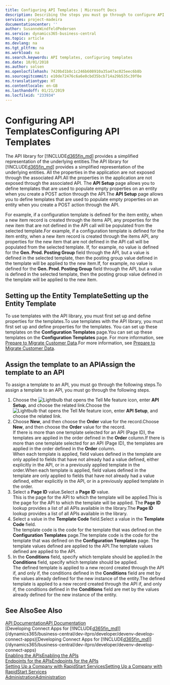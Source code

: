 ```yaml
---
title: Configuring API Templates | Microsoft Docs
description: Describing the steps you must go through to configure API templates for Dynamics 365 Business Central.
services: project-madeira
documentationcenter: ''
author: SusanneWindfeldPedersen
ms.service: dynamics365-business-central
ms.topic: article
ms.devlang: na
ms.tgt_pltfrm: na
ms.workload: na
ms.search.keywords: API templates, configuring templates
ms.date: 10/01/2018
ms.author: solsen
ms.openlocfilehash: 7420bd1b8c1c246b608910a35a47ac025eec6b8b
ms.sourcegitcommit: e10de72476c6a6e0cbd35bcb714a29b535c39f0e
ms.translationtype: HT
ms.contentlocale: en-GB
ms.lasthandoff: 01/21/2019
ms.locfileid: "233934"
---
```

# <a name="configuring-api-templates"></a><span data-ttu-id="b8d64-103">Configuring API Templates</span><span class="sxs-lookup"><span data-stu-id="b8d64-103">Configuring API Templates</span></span>
<span data-ttu-id="b8d64-104">The API library for [!INCLUDE[d365fin_md](includes/d365fin_md.md)] provides a simplified representation of the underlying entities.</span><span class="sxs-lookup"><span data-stu-id="b8d64-104">The API library for [!INCLUDE[d365fin_md](includes/d365fin_md.md)] provides a simplified representation of the underlying entities.</span></span> <span data-ttu-id="b8d64-105">All the properties in the application are not exposed through the associated API.</span><span class="sxs-lookup"><span data-stu-id="b8d64-105">All the properties in the application are not exposed through the associated API.</span></span> <span data-ttu-id="b8d64-106">The **API Setup** page allows you to define templates that are used to populate empty properties on an entity when you create a POST action through the API.</span><span class="sxs-lookup"><span data-stu-id="b8d64-106">The **API Setup** page allows you to define templates that are used to populate empty properties on an entity when you create a POST action through the API.</span></span> 

<span data-ttu-id="b8d64-107">For example, if a configuration template is defined for the item entity, when a new item record is created through the items API, any properties for the new item that are not defined in the API call will be populated from the selected template.</span><span class="sxs-lookup"><span data-stu-id="b8d64-107">For example, if a configuration template is defined for the item entity, when a new item record is created through the items API, any properties for the new item that are not defined in the API call will be populated from the selected template.</span></span> <span data-ttu-id="b8d64-108">If, for example, no value is defined for the **Gen. Prod. Posting Group** field through the API, but a value is defined in the selected template, then the posting group value defined in the template will be applied to the new item.</span><span class="sxs-lookup"><span data-stu-id="b8d64-108">If, for example, no value is defined for the **Gen. Prod. Posting Group** field through the API, but a value is defined in the selected template, then the posting group value defined in the template will be applied to the new item.</span></span> 

## <a name="setting-up-the-entity-template"></a><span data-ttu-id="b8d64-109">Setting up the Entity Template</span><span class="sxs-lookup"><span data-stu-id="b8d64-109">Setting up the Entity Template</span></span>
<span data-ttu-id="b8d64-110">To use templates with the API library, you must first set up and define properties for the templates.</span><span class="sxs-lookup"><span data-stu-id="b8d64-110">To use templates with the API library, you must first set up and define properties for the templates.</span></span> <span data-ttu-id="b8d64-111">You can set up these templates on the **Configuration Templates** page.</span><span class="sxs-lookup"><span data-stu-id="b8d64-111">You can set up these templates on the **Configuration Templates** page.</span></span> <span data-ttu-id="b8d64-112">For more information, see [Prepare to Migrate Customer Data](admin-use-templates-to-prepare-customer-data-for-migration.md).</span><span class="sxs-lookup"><span data-stu-id="b8d64-112">For more information, see [Prepare to Migrate Customer Data](admin-use-templates-to-prepare-customer-data-for-migration.md).</span></span> 

## <a name="assign-the-template-to-an-api"></a><span data-ttu-id="b8d64-113">Assign the template to an API</span><span class="sxs-lookup"><span data-stu-id="b8d64-113">Assign the template to an API</span></span>

<span data-ttu-id="b8d64-114">To assign a template to an API, you must go through the following steps.</span><span class="sxs-lookup"><span data-stu-id="b8d64-114">To assign a template to an API, you must go through the following steps.</span></span>

1. <span data-ttu-id="b8d64-115">Choose the ![Lightbulb that opens the Tell Me feature](media/ui-search/search_small.png "Tell me what you want to do") icon, enter **API Setup**, and choose the related link.</span><span class="sxs-lookup"><span data-stu-id="b8d64-115">Choose the ![Lightbulb that opens the Tell Me feature](media/ui-search/search_small.png "Tell me what you want to do") icon, enter **API Setup**, and choose the related link.</span></span>
2. <span data-ttu-id="b8d64-116">Choose **New**, and then choose the **Order** value for the record.</span><span class="sxs-lookup"><span data-stu-id="b8d64-116">Choose **New**, and then choose the **Order** value for the record.</span></span>  
<span data-ttu-id="b8d64-117">If there is more than one template selected for an API (Page ID), the templates are applied in the order defined in the **Order** column.</span><span class="sxs-lookup"><span data-stu-id="b8d64-117">If there is more than one template selected for an API (Page ID), the templates are applied in the order defined in the **Order** column.</span></span>   
<span data-ttu-id="b8d64-118">When each template is applied, field values defined in the template are only applied to fields that have not already had a value defined, either explicitly in the API, or in a previously applied template in the order.</span><span class="sxs-lookup"><span data-stu-id="b8d64-118">When each template is applied, field values defined in the template are only applied to fields that have not already had a value defined, either explicitly in the API, or in a previously applied template in the order.</span></span> 
3. <span data-ttu-id="b8d64-119">Select a **Page ID** value.</span><span class="sxs-lookup"><span data-stu-id="b8d64-119">Select a **Page ID** value.</span></span>  
<span data-ttu-id="b8d64-120">This is the page for the API to which the template will be applied.</span><span class="sxs-lookup"><span data-stu-id="b8d64-120">This is the page for the API to which the template will be applied.</span></span> <span data-ttu-id="b8d64-121">The **Page ID** lookup provides a list of all APIs available in the library.</span><span class="sxs-lookup"><span data-stu-id="b8d64-121">The **Page ID** lookup provides a list of all APIs available in the library.</span></span>
4. <span data-ttu-id="b8d64-122">Select a value in the **Template Code** field.</span><span class="sxs-lookup"><span data-stu-id="b8d64-122">Select a value in the **Template Code** field.</span></span>  
<span data-ttu-id="b8d64-123">The template code is the code for the template that was defined on the **Configuration Templates** page.</span><span class="sxs-lookup"><span data-stu-id="b8d64-123">The template code is the code for the template that was defined on the **Configuration Templates** page.</span></span> <span data-ttu-id="b8d64-124">The template values defined are applied to the API.</span><span class="sxs-lookup"><span data-stu-id="b8d64-124">The template values defined are applied to the API.</span></span> 
5. <span data-ttu-id="b8d64-125">In the **Conditions** field, specify which template should be applied.</span><span class="sxs-lookup"><span data-stu-id="b8d64-125">In the **Conditions** field, specify which template should be applied.</span></span>  
<span data-ttu-id="b8d64-126">The defined template is applied to a new record created through the API if, and only if, the conditions defined in the **Conditions** field are met by the values already defined for the new instance of the entity.</span><span class="sxs-lookup"><span data-stu-id="b8d64-126">The defined template is applied to a new record created through the API if, and only if, the conditions defined in the **Conditions** field are met by the values already defined for the new instance of the entity.</span></span>

## <a name="see-also"></a><span data-ttu-id="b8d64-127">See Also</span><span class="sxs-lookup"><span data-stu-id="b8d64-127">See Also</span></span>
[<span data-ttu-id="b8d64-128">API Documentation</span><span class="sxs-lookup"><span data-stu-id="b8d64-128">API Documentation</span></span>](/dynamics-nav/fin-graph)  
<span data-ttu-id="b8d64-129">[Developing Connect Apps for [!INCLUDE[d365fin_md](includes/d365fin_md.md)]](/dynamics365/business-central/dev-itpro/developer/devenv-develop-connect-apps)</span><span class="sxs-lookup"><span data-stu-id="b8d64-129">[Developing Connect Apps for [!INCLUDE[d365fin_md](includes/d365fin_md.md)]](/dynamics365/business-central/dev-itpro/developer/devenv-develop-connect-apps)</span></span>  
[<span data-ttu-id="b8d64-130">Enabling the APIs</span><span class="sxs-lookup"><span data-stu-id="b8d64-130">Enabling the APIs</span></span>](/dynamics-nav/enabling-apis-for-dynamics-nav)  
[<span data-ttu-id="b8d64-131">Endpoints for the APIs</span><span class="sxs-lookup"><span data-stu-id="b8d64-131">Endpoints for the APIs</span></span>](/dynamics-nav/endpoints-apis-for-dynamics)  
[<span data-ttu-id="b8d64-132">Setting Up a Company with RapidStart Services</span><span class="sxs-lookup"><span data-stu-id="b8d64-132">Setting Up a Company with RapidStart Services</span></span>](admin-set-up-a-company-with-rapidstart.md)  
[<span data-ttu-id="b8d64-133">Administration</span><span class="sxs-lookup"><span data-stu-id="b8d64-133">Administration</span></span>](admin-setup-and-administration.md)